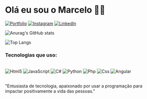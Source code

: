 # Olá eu sou o Marcelo 🖐🏻

[![Portfolio](https://img.shields.io/badge/dev.to-fff?style=for-the-badge&logo=devdotto&logoColor=blue)]()
[![Instagram](https://img.shields.io/badge/Instagram-fff?style=for-the-badge&logo=instagram&logoColor=blue)](https://instagram.com/soft_marcelo?igshid=MTk0NTkyODZkYg%3D%3D&utm_source=qr)
[![Linkedln](https://img.shields.io/badge/LinkedIn-fff?style=for-the-badge&logo=linkedin&logoColor=blue)](linkedin.com/in/marcelo-junior-027715261)

![Anurag's GitHub stats](https://github-readme-stats.vercel.app/api?username=MarceloScripts&show_icons=true&theme=transparent&bg_color=fff&text_color=000&hide_title=true&hide_stars=true)

![Top Langs](https://github-readme-stats.vercel.app/api/top-langs/?username=MarceloScripts&hidden_progress_bars=true)

### Tecnologias que uso: 

<div style="display: inline_block"></br>
    <img align="center"alt="Html5" src="https://img.shields.io/badge/HTML5-fff?style=for-the-badge&logo=html5&logoColor=blue">
    <img align="center"alt="JavaScript" src="https://img.shields.io/badge/JavaScript-fff?style=for-the-badge&logo=javascript&logoColor=blue">
    <img align="center"alt="C#" src="https://img.shields.io/badge/C%23-fff?style=for-the-badge&logo=c-sharp&logoColor=blue">
    <img align="center"alt="Python" src="https://img.shields.io/badge/Python-fff?style=for-the-badge&logo=python&logoColor=blue">
    <img align="center"alt="Php" src="https://img.shields.io/badge/PHP-fff?style=for-the-badge&logo=php&logoColor=blue">
    <img align="center"alt="Css" src="https://img.shields.io/badge/CSS3-fff?style=for-the-badge&logo=css3&logoColor=blue">
    <img align="center"alt="Angular" src="https://img.shields.io/badge/Angular-fff?style=for-the-badge&logo=angular&logoColor=blue">
</div></br>

"Entusiasta de tecnologia, apaixonado por usar a programação para impactar positivamente a vida das pessoas."
